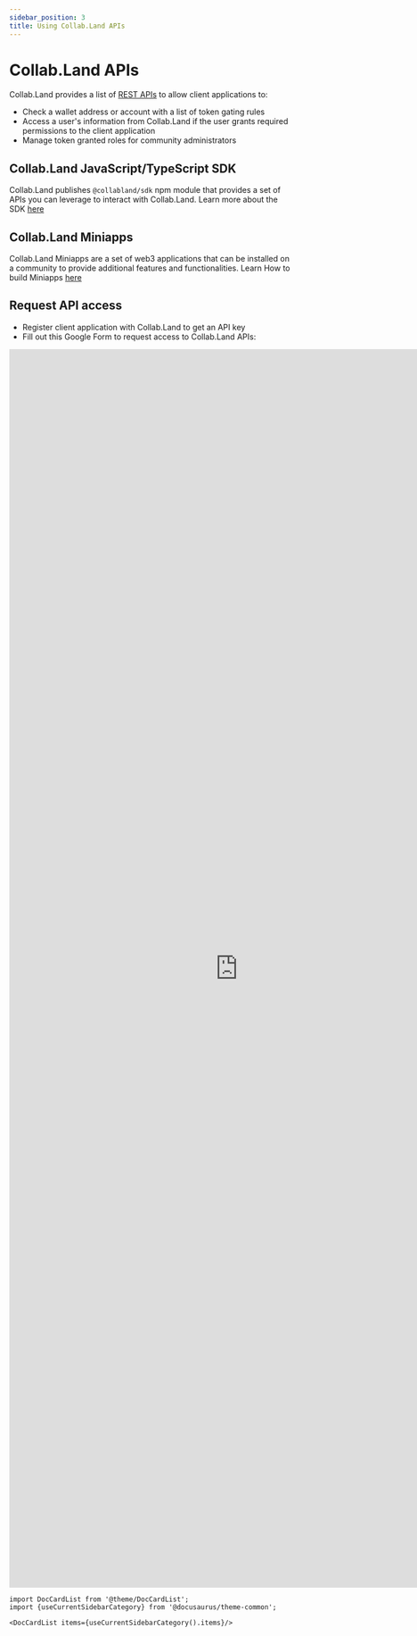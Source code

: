 ```yaml
---
sidebar_position: 3
title: Using Collab.Land APIs
---
```


# Collab.Land APIs

Collab.Land provides a list of [REST APIs](https://api.collab.land/explorer) to allow client applications to:

- Check a wallet address or account with a list of token gating rules
- Access a user's information from Collab.Land if the user grants required permissions to the client application
- Manage token granted roles for community administrators

## Collab.Land JavaScript/TypeScript SDK

Collab.Land publishes `@collabland/sdk` npm module that provides a set of APIs you can leverage to interact with Collab.Land. Learn more about the SDK [here](../downstream-integrations/sdk/)

## Collab.Land Miniapps

Collab.Land Miniapps are a set of web3 applications that can be installed on a community to provide additional features and functionalities. Learn How to build Miniapps [here](/docs/upstream-integrations/collab-actions/getting-started-with-collab-actions)

## Request API access

- Register client application with Collab.Land to get an API key
- Fill out this Google Form to request access to Collab.Land APIs:
<iframe src="https://docs.google.com/forms/d/e/1FAIpQLSfUKGy69dMDz-0MPVfNoPrtvV9ouZNiHqUun5-Z-0XyTOReMg/viewform?embedded=true" width="820" height="2219" frameborder="0" marginheight="0" marginwidth="0">Loading…</iframe>

<!-- Check out [API docs](../%5BShould-This-Move-To-Down-Stream-API-Folder%5D-api-docs). -->

```mdx-code-block
import DocCardList from '@theme/DocCardList';
import {useCurrentSidebarCategory} from '@docusaurus/theme-common';

<DocCardList items={useCurrentSidebarCategory().items}/>
```

